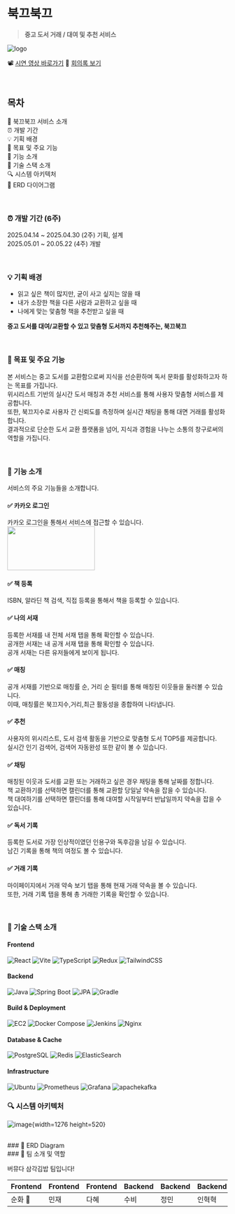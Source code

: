 

# 북끄북끄

> **중고 도서 거래 / 대여 및 추천 서비스**  

![logo](/uploads/41b0638b42507423dc78c24f941a60a9/logo.gif)

📽️ [시연 영상 바로가기]() 
📝 [회의록 보기](https://evergreen-frost-592.notion.site/1d501e071b1b80908df8d696e7c0d1dd?pvs=4)

<br>

## 목차

🌱 북끄북끄 서비스 소개
<br>
⏰ 개발 기간
<br>
💡 기획 배경
<br>
🎯 목표 및 주요 기능
<br>
🔧 기능 소개
<br>
📢 기술 스택 소개
<br>
🔍 시스템 아키텍처
<br>
💾 ERD 다이어그램
<br>

<br>

### ⏰ 개발 기간 (6주)
2025.04.14 ~ 2025.04.30 (2주) 기획, 설계
<br>
2025.05.01 ~ 20.05.22 (4주) 개발

<br>

### 💡 기획 배경

- 읽고 싶은 책이 많지만, 굳이 사고 싶지는 않을 때
- 내가 소장한 책을 다른 사람과 교환하고 싶을 때
- 나에게 맞는 맟춤형 책을 추천받고 싶을 때

**중고 도서를 대여/교환할 수 있고 맞춤형 도서까지 추천해주는, 북끄북끄**

<br>

### 🎯 목표 및 주요 기능

본 서비스는 중고 도서를 교환함으로써 지식을 선순환하며 독서 문화를 활성화하고자 하는 목표를 가집니다.
<br>
위시리스트 기반의 실시간 도서 매칭과 추천 서비스를 통해 사용자 맞춤형 서비스를 제공합니다.
<br>
또한, 북끄지수로 사용자 간 신뢰도를 측정하며 실시간 채팅을 통해 대면 거래를 활성화합니다.
<br>
결과적으로 단순한 도서 교환 플랫폼을 넘어, 지식과 경험을 나누는 소통의 창구로써의 역할을 가집니다.

<br>

### 🔧 기능 소개

서비스의 주요 기능들을 소개합니다.

#### ✅ 카카오 로그인
카카오 로그인을 통해서 서비스에 접근할 수 있습니다. 
<img src="/uploads/5231112c182aa22be4fdba6ec048a4a9/KakaoTalk_20250519_110958856_01.jpg" width="200" height="100">

#### ✅ 책 등록
ISBN, 알라딘 책 검색, 직접 등록을 통해서 책을 등록할 수 있습니다. 


#### ✅ 나의 서재
등록한 서재를 내 전체 서재 탭을 통해 확인할 수 있습니다.
<br>
공개한 서재는 내 공개 서재 탭을 통해 확인할 수 있습니다.
<br>
공개 서재는 다른 유저들에게 보이게 됩니다.

#### ✅ 매칭
공개 서재를 기반으로 매칭률 순, 거리 순 필터를 통해 매칭된 이웃들을 둘러볼 수 있습니다.
<br>
이때, 매칭률은 북끄지수,거리,최근 활동성을 종합하여 나타냅니다.
<br>

#### ✅ 추천
사용자의 위시리스트, 도서 검색 활동을 기반으로 맞춤형 도서 TOP5를 제공합니다.
<br>
실시간 인기 검색어, 검색어 자동완성 또한 같이 볼 수 있습니다.

#### ✅ 채팅
매칭된 이웃과 도서를 교환 또는 거래하고 싶은 경우 채팅을 통해 날짜를 정합니다.
<br>
책 교환하기를 선택하면 캘린더를 통해 교환할 당일날 약속을 잡을 수 있습니다.
<br>
책 대여하기를 선택하면 캘린더를 통해 대여할 시작일부터 반납일까지 약속을 잡을 수 있습니다.
<br>


#### ✅ 독서 기록
등록한 도서로 가장 인상적이였던 인용구와 독후감을 남길 수 있습니다.
<br> 
남긴 기록을 통해 책의 여정도 볼 수 있습니다.

#### ✅ 거래 기록

마이페이지에서 거래 약속 보기 탭을 통해 현재 거래 약속을 볼 수 있습니다.
<br>
또한, 거래 기록 탭을 통해 총 거래한 기록을 확인할 수 있습니다.



<br>

### 📢 기술 스택 소개

#### Frontend
![React](https://img.shields.io/badge/React-18.3.1-61DAFB?logo=react)
![Vite](https://img.shields.io/badge/Vite-6.0.5-646CFF?logo=vite)
![TypeScript](https://img.shields.io/badge/JavaScript-ES6+-F7DF1E?logo=typescript&logoColor=000)
![Redux](https://img.shields.io/badge/Redux-Toolkit-764ABC?logo=redux&logoColor=white)
![TailwindCSS](https://img.shields.io/badge/TailwindCSS-3.3.3-38B2AC?logo=tailwindcss)

#### Backend 
![Java](https://img.shields.io/badge/Java-17-blue?logo=java)
![Spring Boot](https://img.shields.io/badge/Spring%20Boot-3.4.3-brightgreen?logo=springboot)
![JPA](https://img.shields.io/badge/JPA-Hibernate-59666C?logo=hibernate)
![Gradle](https://img.shields.io/badge/Gradle-7.6-02303A?logo=gradle)

#### Build & Deployment
![EC2](https://img.shields.io/badge/AWS%20EC2-t3.medium-FF9900?logo=amazonaws&logoColor=white)
![Docker Compose](https://img.shields.io/badge/Docker--Compose-2496ED?logo=docker&logoColor=white)
![Jenkins](https://img.shields.io/badge/Jenkins-Automation-D24939?logo=jenkins)
![Nginx](https://img.shields.io/badge/Nginx-1.27.4-009639?logo=nginx)

#### Database & Cache
![PostgreSQL](https://img.shields.io/badge/PostgreSQL-14-336791?logo=postgresql)
![Redis](https://img.shields.io/badge/Redis-7.2-DC382D?logo=redis)
![ElasticSearch](https://img.shields.io/badge/elasticsearch-7.2-DC382D?logo=elasticsearch)

#### Infrastructure
![Ubuntu](https://img.shields.io/badge/Ubuntu-22.04-E95420?logo=ubuntu)
![Prometheus](https://img.shields.io/badge/Prometheus-Metrics-orange?logo=prometheus)
![Grafana](https://img.shields.io/badge/Grafana-Dashboard-F46800?logo=grafana)
![apachekafka](https://img.shields.io/badge/apachekafka-Dashboard-F46800?logo=apachekafka)


### 🔍 시스템 아키텍처

![image](/uploads/7e4a5b4ad04b7b02f038884dd4d75412/image.png){width=1276 height=520}

<br>
### 💾 ERD Diagram




<br>
### 👥 팀 소개 및 역할

버뮤다 삼각김밥 팀입니다!



| Frontend | Frontend | Frontend | Backend | Backend | Backend |
|--------------|--------------|--------------|--------------|----------|--------------|
| 순화 👑 | 민재 | 다혜 | 수비 | 정민 | 인혁혁 |

